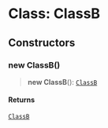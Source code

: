 # Class: ClassB

## Constructors

### new ClassB()

> **new ClassB**(): [`ClassB`](module-1.submodules.submodule-3-with-modules.nested-submodule-1.Class.ClassB.md)

#### Returns

[`ClassB`](module-1.submodules.submodule-3-with-modules.nested-submodule-1.Class.ClassB.md)
